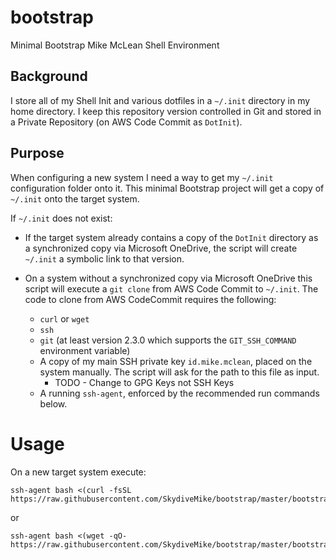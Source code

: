 # bootstrap
Minimal Bootstrap Mike McLean Shell Environment

## Background
I store all of my Shell Init and various dotfiles in a `~/.init`
directory in my home directory. I keep this repository version
controlled in Git and stored in a Private Repository (on AWS Code
Commit as `DotInit`).

## Purpose
When configuring a new system I need a way to get my `~/.init`
configuration folder onto it. This minimal Bootstrap project will get
a copy of `~/.init` onto the target system.

If `~/.init` does not exist:

- If the target system already contains a copy of the `DotInit`
  directory as a synchronized copy via Microsoft OneDrive, the script
  will create `~/.init` a symbolic link to that version.

- On a system without a synchronized copy via Microsoft OneDrive this
  script will execute a `git clone` from AWS Code Commit to `~/.init`.
  The code to clone from AWS CodeCommit requires the following:
  - `curl` or `wget`
  - `ssh`
  - `git` (at least version 2.3.0 which supports the `GIT_SSH_COMMAND`
    environment variable)
  - A copy of my main SSH private key `id.mike.mclean`, placed on the
    system manually. The script will ask for the path to this file as
    input.
    - TODO - Change to GPG Keys not SSH Keys
  - A running `ssh-agent`, enforced by the recommended run commands below.

# Usage
On a new target system execute:

``` shell
ssh-agent bash <(curl -fsSL https://raw.githubusercontent.com/SkydiveMike/bootstrap/master/bootstrap.sh)
```
or

``` shell
ssh-agent bash <(wget -qO-  https://raw.githubusercontent.com/SkydiveMike/bootstrap/master/bootstrap.sh)
```
